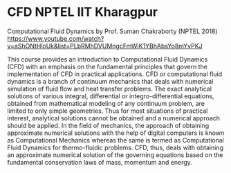 # CFD NPTEL IIT Kharagpur
Computational Fluid Dynamics by Prof. Suman Chakraborty (NPTEL 2018)
https://www.youtube.com/watch?v=aShONtHloUk&list=PLbRMhDVUMngcFmWiK1YBhAbsYo8mYvPKJ

This course provides an introduction to Computational Fluid Dynamics (CFD) with an emphasis on the fundamental principles that govern the implementation of CFD in practical applications. CFD or computational fluid dynamics is a branch of continuum mechanics that deals with numerical simulation of fluid flow and heat transfer problems. The exact analytical solutions of various integral, differential or integro-differential equations, obtained from mathematical modeling of any continuum problem, are limited to only simple geometries. Thus for most situations of practical interest, analytical solutions cannot be obtained and a numerical approach should be applied. In the field of mechanics, the approach of obtaining approximate numerical solutions with the help of digital computers is known as Computational Mechanics whereas the same is termed as Computational Fluid Dynamics for thermo-fluidic problems. CFD, thus, deals with obtaining an approximate numerical solution of the governing equations based on the fundamental conservation laws of mass, momentum and energy.
